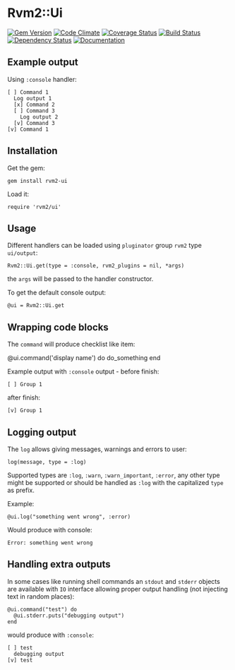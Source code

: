 # Rvm2::Ui

[![Gem Version](https://badge.fury.io/rb/rvm2-ui.png)](http://rubygems.org/gems/rvm2-ui)
[![Code Climate](https://codeclimate.com/github/rvm/rvm2-ui.png)](https://codeclimate.com/github/rvm/rvm2-ui)
[![Coverage Status](https://coveralls.io/repos/rvm/rvm2-ui/badge.png?branch=master)](https://coveralls.io/r/rvm/rvm2-ui?branch=master)
[![Build Status](https://travis-ci.org/rvm/rvm2-ui.png?branch=master)](https://travis-ci.org/rvm/rvm2-ui)
[![Dependency Status](https://gemnasium.com/rvm/rvm2-ui.png)](https://gemnasium.com/rvm/rvm2-ui)
[![Documentation](http://b.repl.ca/v1/yard-docs-blue.png)](http://rubydoc.info/gems/rvm2-ui/frames)

## Example output

Using `:console` handler:

    [ ] Command 1
      Log output 1
      [x] Command 2
      [ ] Command 3
        Log output 2
      [v] Command 3
    [v] Command 1

## Installation

Get the gem:

    gem install rvm2-ui

Load it:

    require 'rvm2/ui'

## Usage

Different handlers can be loaded using `pluginator` group `rvm2` type `ui/output`:

    Rvm2::Ui.get(type = :console, rvm2_plugins = nil, *args)

the `args` will be passed to the handler constructor.

To get the default console output:

    @ui = Rvm2::Ui.get

## Wrapping code blocks

The `command` will produce checklist like item:

   @ui.command('display name') do
     do_something
   end

Example output with `:console` output - before finish:

    [ ] Group 1

after finish:

    [v] Group 1

## Logging output

The `log` allows giving messages, warnings and errors to user:

    log(message, type = :log)
Supported types are `:log`, `:warn`, `:warn_important`, `:error`, any other type might be supported
or should be handled as `:log` with the capitalized `type` as prefix.

Example:

    @ui.log("something went wrong", :error)

Would produce with console:

    Error: something went wrong

## Handling extra outputs

In some cases like running shell commands an `stdout` and `stderr` objects are available with `IO`
interface allowing proper output handling (not injecting text in random places):

    @ui.command("test") do
      @ui.stderr.puts("debugging output")
    end

would produce with `:console`:

    [ ] test
      debugging output
    [v] test

